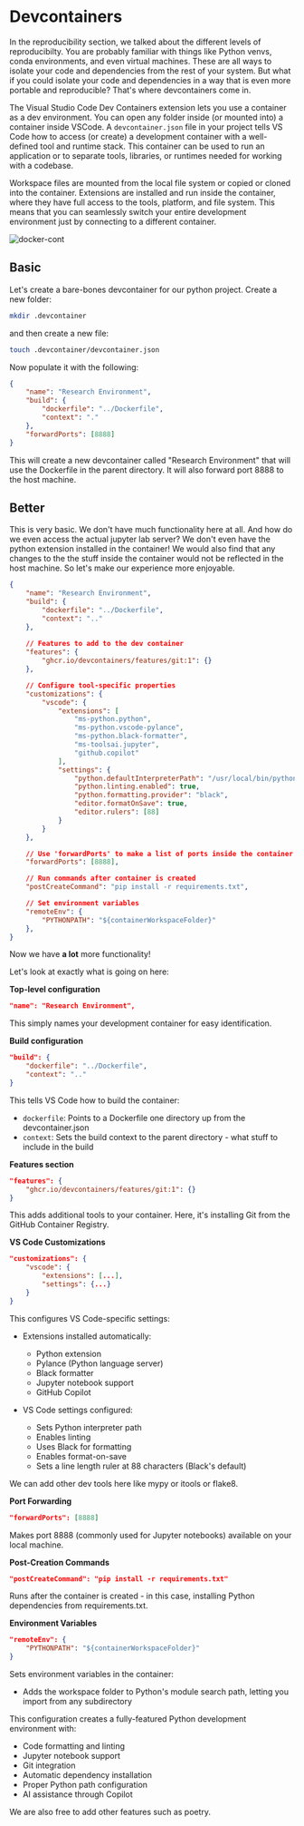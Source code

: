 # Devcontainers
In the reproducibility section, we talked about the different levels of reproducibilty. You are probably familiar with things like Python venvs, conda environments, and even virtual machines. These are all ways to isolate your code and dependencies from the rest of your system. But what if you could isolate your code and dependencies in a way that is even more portable and reproducible? That's where devcontainers come in.

The Visual Studio Code Dev Containers extension lets you use a container as a dev environment. You can open any folder inside (or mounted into) a container inside VSCode. A `devcontainer.json` file in your project tells VS Code how to access (or create) a development container with a well-defined tool and runtime stack. This container can be used to run an application or to separate tools, libraries, or runtimes needed for working with a codebase.

Workspace files are mounted from the local file system or copied or cloned into the container. Extensions are installed and run inside the container, where they have full access to the tools, platform, and file system. This means that you can seamlessly switch your entire development environment just by connecting to a different container.

<a>
    <img src="../imgs/architecture-containers.png" alt="docker-cont">
</a>

## Basic
Let's create a bare-bones devcontainer for our python project. Create a new folder:

```bash
mkdir .devcontainer
```
and then create a new file:
```bash
touch .devcontainer/devcontainer.json
```
Now populate it with the following:
```json
{
    "name": "Research Environment",
    "build": {
        "dockerfile": "../Dockerfile",
        "context": "."
    },
    "forwardPorts": [8888]
}
```
This will create a new devcontainer called "Research Environment" that will use the Dockerfile in the parent directory. It will also forward port 8888 to the host machine.

## Better
This is very basic. We don't have much functionality here at all. And how do we even access the actual jupyter lab server? We don't even have the python extension installed in the container! We would also find that any changes to the the stuff inside the container would not be reflected in the host machine. So let's make our experience more enjoyable.

```json
{
    "name": "Research Environment",
    "build": {
        "dockerfile": "../Dockerfile",
        "context": ".."
    },
    
    // Features to add to the dev container
    "features": {
        "ghcr.io/devcontainers/features/git:1": {}
    },

    // Configure tool-specific properties
    "customizations": {
        "vscode": {
            "extensions": [
                "ms-python.python",
                "ms-python.vscode-pylance",
                "ms-python.black-formatter",
                "ms-toolsai.jupyter",
                "github.copilot"
            ],
            "settings": {
                "python.defaultInterpreterPath": "/usr/local/bin/python",
                "python.linting.enabled": true,
                "python.formatting.provider": "black",
                "editor.formatOnSave": true,
                "editor.rulers": [88]
            }
        }
    },

    // Use 'forwardPorts' to make a list of ports inside the container available locally
    "forwardPorts": [8888],

    // Run commands after container is created
    "postCreateCommand": "pip install -r requirements.txt",

    // Set environment variables
    "remoteEnv": {
        "PYTHONPATH": "${containerWorkspaceFolder}"
    },
}
```

Now we have **a lot** more functionality!

Let's look at exactly what is going on here:

**Top-level configuration**
```json
"name": "Research Environment",
```
This simply names your development container for easy identification.

**Build configuration**
```json
"build": {
    "dockerfile": "../Dockerfile",
    "context": ".."
}
```
This tells VS Code how to build the container:
- `dockerfile`: Points to a Dockerfile one directory up from the devcontainer.json
- `context`: Sets the build context to the parent directory - what stuff to include in the build

**Features section**
```json
"features": {
    "ghcr.io/devcontainers/features/git:1": {}
}
```
This adds additional tools to your container. Here, it's installing Git from the GitHub Container Registry.

**VS Code Customizations**
```json
"customizations": {
    "vscode": {
        "extensions": [...],
        "settings": {...}
    }
}
```
This configures VS Code-specific settings:

- Extensions installed automatically:
    - Python extension
    - Pylance (Python language server)
    - Black formatter
    - Jupyter notebook support
    - GitHub Copilot
  
- VS Code settings configured:
    - Sets Python interpreter path
    - Enables linting
    - Uses Black for formatting
    - Enables format-on-save
    - Sets a line length ruler at 88 characters (Black's default)

We can add other dev tools here like mypy or itools or flake8.

**Port Forwarding**
```json
"forwardPorts": [8888]
```
Makes port 8888 (commonly used for Jupyter notebooks) available on your local machine.

**Post-Creation Commands**
```json
"postCreateCommand": "pip install -r requirements.txt"
```
Runs after the container is created - in this case, installing Python dependencies from requirements.txt.

**Environment Variables**
```json
"remoteEnv": {
    "PYTHONPATH": "${containerWorkspaceFolder}"
}
```
Sets environment variables in the container:

- Adds the workspace folder to Python's module search path, letting you import from any subdirectory

This configuration creates a fully-featured Python development environment with:

- Code formatting and linting
- Jupyter notebook support
- Git integration
- Automatic dependency installation
- Proper Python path configuration
- AI assistance through Copilot

We are also free to add other features such as poetry.